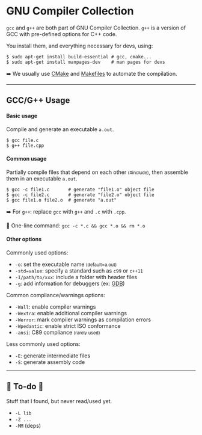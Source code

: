 # GNU Compiler Collection

<div class="row row-cols-md-2"><div>

`gcc` and `g++` are both part of GNU Compiler Collection. `g++` is a version of GCC with pre-defined options for C++ code.

You install them, and everything necessary for devs, using:

```shell!
$ sudo apt-get install build-essential # gcc, cmake...
$ sudo apt-get install manpages-dev    # man pages for devs
```

➡️ We usually use [CMake](/tools-and-frameworks/others/build/cmake/index.md) and [Makefiles](/tools-and-frameworks/others/build/makefile/index.md) to automate the compilation.
</div><div>
</div></div>

<hr class="sep-both">

## GCC/G++ Usage

<div class="row row-cols-md-2"><div>

#### Basic usage

Compile and generate an executable `a.out`.

```shell!
$ gcc file.c
$ g++ file.cpp
```

#### Common usage

Partially compile files that depend on each other <small>(#include)</small>, then assemble them in an executable `a.out`.

```shell!
$ gcc -c file1.c       # generate "file1.o" object file
$ gcc -c file2.c       # generate "file2.o" object file
$ gcc file1.o file2.o  # generate "a.out"
```

➡️ For `g++`: replace `gcc` with `g++` and `.c` with `.cpp`.

🚀 One-line command: `gcc -c *.c && gcc *.o && rm *.o`
</div><div>

#### Other options

Commonly used options:

* `-o`: set the executable name <small>(default=a.out)</small>
* `-std=value`: specify a standard such as `c99` or `c++11`
* `-I/path/to/xxx`: include a folder with header files
* `-g`: add information for debuggers (ex: [GDB](/programming-languages/low-level/compilers/gdb/index.md))

Common compliance/warnings options:

* `-Wall`: enable compiler warnings
* `-Wextra`: enable additional compiler warnings
* `-Werror`: mark compiler warnings as compilation errors
* `-Wpedantic`: enable strict ISO conformance
* `-ansi`: C89 compliance <small>(rarely used)</small>

Less commonly used options:

* `-E`: generate intermediate files
* `-S`: generate assembly code
</div></div>

<hr class="sep-both">

## 👻 To-do 👻

Stuff that I found, but never read/used yet.

<div class="row row-cols-md-2"><div>

* `-L lib`
* `-Z ...`
* `-MM` (deps)
</div><div>
</div></div>